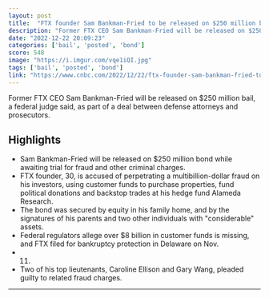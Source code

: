 ```yaml
---
layout: post
title:  "FTX founder Sam Bankman-Fried to be released on $250 million bail"
description: "Former FTX CEO Sam Bankman-Fried will be released on $250 million bail, a federal judge said, as part of a deal between defense attorneys and prosecutors."
date: "2022-12-22 20:09:23"
categories: ['bail', 'posted', 'bond']
score: 548
image: "https://i.imgur.com/vqe1iQI.jpg"
tags: ['bail', 'posted', 'bond']
link: "https://www.cnbc.com/2022/12/22/ftx-founder-sam-bankman-fried-to-be-released-on-250-million-bail.html"
---
```


Former FTX CEO Sam Bankman-Fried will be released on $250 million bail, a federal judge said, as part of a deal between defense attorneys and prosecutors.

## Highlights

- Sam Bankman-Fried will be released on $250 million bond while awaiting trial for fraud and other criminal charges.
- FTX founder, 30, is accused of perpetrating a multibillion-dollar fraud on his investors, using customer funds to purchase properties, fund political donations and backstop trades at his hedge fund Alameda Research.
- The bond was secured by equity in his family home, and by the signatures of his parents and two other individuals with "considerable" assets.
- Federal regulators allege over $8 billion in customer funds is missing, and FTX filed for bankruptcy protection in Delaware on Nov.
- 11.
- Two of his top lieutenants, Caroline Ellison and Gary Wang, pleaded guilty to related fraud charges.

---
